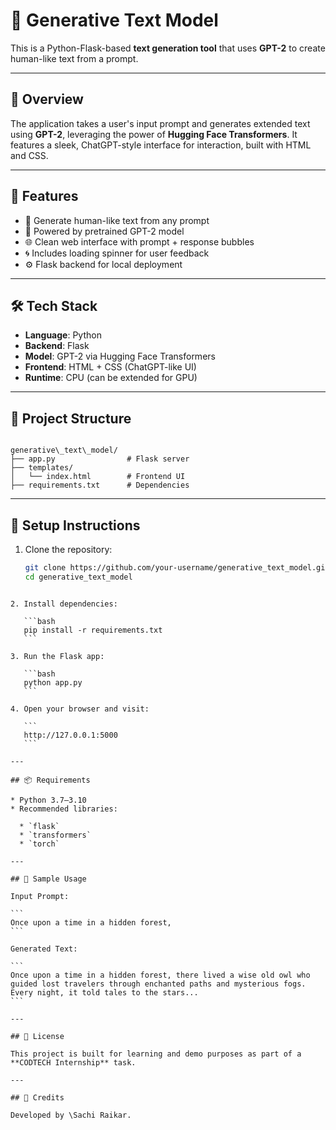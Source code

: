 # 🧠 Generative Text Model

This is a Python-Flask-based **text generation tool** that uses **GPT-2** to create human-like text from a prompt.

---

## 📌 Overview

The application takes a user's input prompt and generates extended text using **GPT-2**, leveraging the power of **Hugging Face Transformers**. It features a sleek, ChatGPT-style interface for interaction, built with HTML and CSS.

---

## 🚀 Features

- 💬 Generate human-like text from any prompt
- 🧠 Powered by pretrained GPT-2 model
- 🌐 Clean web interface with prompt + response bubbles
- 🌀 Includes loading spinner for user feedback
- ⚙️ Flask backend for local deployment

---

## 🛠️ Tech Stack

- **Language**: Python
- **Backend**: Flask
- **Model**: GPT-2 via Hugging Face Transformers
- **Frontend**: HTML + CSS (ChatGPT-like UI)
- **Runtime**: CPU (can be extended for GPU)

---

## 📁 Project Structure

```

generative\_text\_model/
├── app.py                # Flask server
├── templates/
│   └── index.html        # Frontend UI
├── requirements.txt      # Dependencies

````

---

## 🔧 Setup Instructions

1. Clone the repository:

   ```bash
   git clone https://github.com/your-username/generative_text_model.git
   cd generative_text_model
````

2. Install dependencies:

   ```bash
   pip install -r requirements.txt
   ```

3. Run the Flask app:

   ```bash
   python app.py
   ```

4. Open your browser and visit:

   ```
   http://127.0.0.1:5000
   ```

---

## 📦 Requirements

* Python 3.7–3.10
* Recommended libraries:

  * `flask`
  * `transformers`
  * `torch`

---

## 📝 Sample Usage

Input Prompt:

```
Once upon a time in a hidden forest,
```

Generated Text:

```
Once upon a time in a hidden forest, there lived a wise old owl who guided lost travelers through enchanted paths and mysterious fogs. Every night, it told tales to the stars...
```

---

## 📄 License

This project is built for learning and demo purposes as part of a **CODTECH Internship** task.

---

## 🤝 Credits

Developed by \Sachi Raikar.
